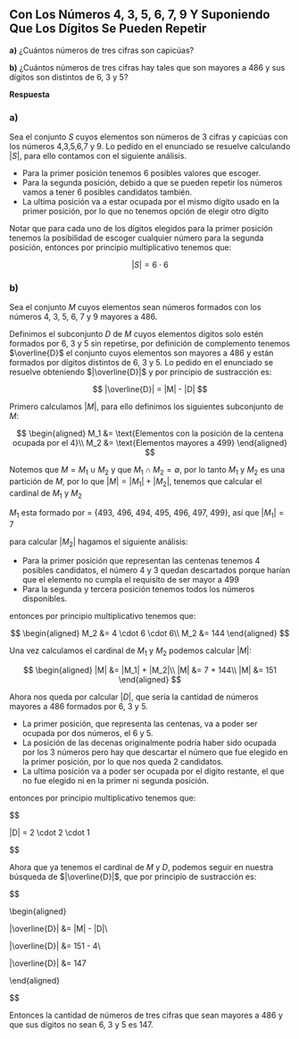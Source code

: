 ## Con Los Números 4, 3, 5, 6, 7, 9 Y Suponiendo Que Los Dígitos Se Pueden Repetir

**a)** ¿Cuántos números de tres cifras son capicúas?

**b)** ¿Cuántos números de tres cifras hay tales que son mayores a 486 y sus dígitos son distintos de 6, 3 y 5?

**Respuesta**

### **a)**

Sea el conjunto $S$ cuyos elementos son números de 3 cifras y capicúas con los números 4,3,5,6,7 y 9. Lo pedido en el enunciado se resuelve calculando $|S|$, para ello contamos con el siguiente análisis.

- Para la primer posición tenemos 6 posibles valores que escoger.
- Para la segunda posición, debido a que se pueden repetir los números vamos a tener 6 posibles candidatos también.
- La ultima posición va a estar ocupada por el mismo dígito usado en la primer posición, por lo que no tenemos opción de elegir otro dígito

Notar que para cada uno de los dígitos elegidos para la primer posición tenemos la posibilidad de escoger cualquier número para la segunda posición, entonces por principio multiplicativo tenemos que:

$$
|S| = 6 \cdot 6
$$
### **b)**

Sea el conjunto $M$ cuyos elementos sean números formados con los números 4, 3, 5, 6, 7 y 9 mayores a 486.

Definimos el subconjunto $D$ de $M$ cuyos elementos dígitos solo estén formados por 6, 3 y 5 sin repetirse, por definición de complemento tenemos $\overline{D}$ el conjunto cuyos elementos son mayores a 486 y están formados por dígitos distintos de 6, 3 y 5. Lo pedido en el enunciado se resuelve obteniendo $|\overline{D}|$ y por principio de sustracción es:

$$
|\overline{D}| = |M| - |D|
$$

Primero calculamos $|M|$, para ello definimos los siguientes subconjunto de $M$:

$$  
\begin{aligned}
M_1 &= \text{Elementos con la posición de la centena ocupada por el 4}\\
M_2 &= \text{Elementos mayores a 499}
\end{aligned}
$$

Notemos que $M = M_1 \cup M_2$ y que $M_1 \cap M_2 = \emptyset$, por lo tanto $M_1$ y $M_2$ es una partición de $M$, por lo que $|M| = |M_1| + |M_2|$, tenemos que calcular el cardinal de $M_1$ y $M_2$

$M_1$ esta formado por = {493, 496, 494, 495, 496, 497, 499}, así que $|M_1| = 7$

para calcular $|M_2|$ hagamos el siguiente análisis:

- Para la primer posición que representan las centenas tenemos 4 posibles candidatos, el número 4 y 3 quedan descartados porque harían que el elemento no cumpla el requisito de ser mayor a 499
- Para la segunda y tercera posición tenemos todos los números disponibles.

entonces por principio multiplicativo tenemos que:

$$  
\begin{aligned}
M_2 &= 4 \cdot 6 \cdot 6\\
M_2 &= 144
\end{aligned}
$$ 

Una vez calculamos el cardinal de $M_1$ y $M_2$ podemos calcular $|M|$:

$$  
\begin{aligned}
|M| &= |M_1| + |M_2|\\
|M| &= 7 + 144\\
|M| &= 151
\end{aligned}
$$

Ahora nos queda por calcular $|D|$, que sería la cantidad de números mayores a 486 formados por 6, 3 y 5.

- La primer posición, que representa las centenas, va a poder ser ocupada por dos números, el 6 y 5.
- La posición de las decenas originalmente podría haber sido ocupada por los 3 números pero hay que descartar el número que fue elegido en la primer posición, por lo que nos queda 2 candidatos.
- La ultima posición va a poder ser ocupada por el dígito restante, el que no fue elegido ni en la primer ni segunda posición.

entonces por principio multiplicativo tenemos que:

$$

|D| = 2 \cdot 2 \cdot 1

$$

Ahora que ya tenemos el cardinal de $M$ y $D$, podemos seguir en nuestra búsqueda de $|\overline{D}|$, que por principio de sustracción es:

$$  

\begin{aligned}

|\overline{D}| &= |M| - |D|\\

|\overline{D}| &= 151 - 4\\

|\overline{D}| &= 147

\end{aligned}

$$

Entonces la cantidad de números de tres cifras que sean mayores a 486 y que sus dígitos no sean 6, 3 y 5 es 147.

